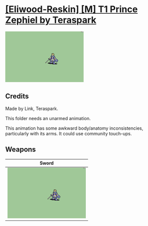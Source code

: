 # [\[Eliwood-Reskin\] \[M\] T1 Prince Zephiel by Teraspark](./)
 

<img src="./1.%20Sword/Sword_000.png" alt="[Eliwood-Reskin] [M] T1 Prince Zephiel by Teraspark standing" />

## Credits

Made by Link, Teraspark.

This folder needs an unarmed animation.

This animation has some awkward body/anatomy inconsistencies, particularly with its arms. It could use community touch-ups.

## Weapons
 

|Sword |
|  :---: |
| <img alt="Sword animation" src="./1.%20Sword/Sword.gif" /> |
